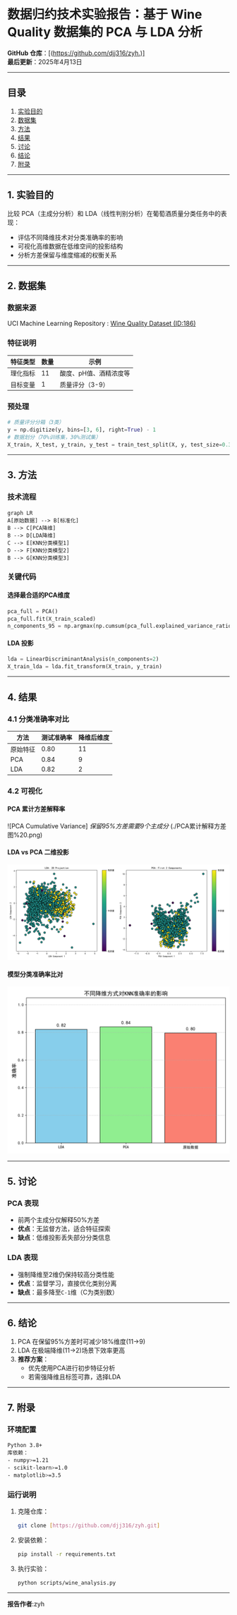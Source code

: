 # 数据归约技术实验报告：基于 Wine Quality 数据集的 PCA 与 LDA 分析

**GitHub 仓库**：[(https://github.com/djj316/zyh.)]  
**最后更新**：2025年4月13日  

---

## 目录
1. [实验目的](#1-实验目的)  
2. [数据集](#2-数据集)  
3. [方法](#3-方法)  
4. [结果](#4-结果)  
5. [讨论](#5-讨论)  
6. [结论](#6-结论)  
7. [附录](#7-附录)  

---

## 1. 实验目的
比较 PCA（主成分分析）和 LDA（线性判别分析）在葡萄酒质量分类任务中的表现：
- 评估不同降维技术对分类准确率的影响  
- 可视化高维数据在低维空间的投影结构  
- 分析方差保留与维度缩减的权衡关系  

---

## 2. 数据集
### 数据来源
UCI Machine Learning Repository : [Wine Quality Dataset (ID:186)](https://archive.ics.uci.edu/ml/datasets/Wine+Quality)

### 特征说明
| 特征类型       | 数量 | 示例                  |
|----------------|------|-----------------------|
| 理化指标       | 11   | 酸度、pH值、酒精浓度等 |
| 目标变量       | 1    | 质量评分（3-9）       |

### 预处理
```python
# 质量评分分箱（3类）
y = np.digitize(y, bins=[3, 6], right=True) - 1
# 数据划分（70%训练集，30%测试集）
X_train, X_test, y_train, y_test = train_test_split(X, y, test_size=0.3, random_state=42)
```
---

## 3. 方法
### 技术流程
```mermaid
graph LR
A[原始数据] --> B[标准化]
B --> C[PCA降维]
B --> D[LDA降维]
C --> E[KNN分类模型1]
D --> F[KNN分类模型2]
B --> G[KNN分类模型3]
```

### 关键代码
#### 选择最合适的PCA维度
```python
pca_full = PCA()
pca_full.fit(X_train_scaled)
n_components_95 = np.argmax(np.cumsum(pca_full.explained_variance_ratio_) >= 0.95) + 1
```

#### LDA 投影
```python
lda = LinearDiscriminantAnalysis(n_components=2)
X_train_lda = lda.fit_transform(X_train, y_train)
```
---

## 4. 结果
### 4.1 分类准确率对比
| 方法       | 测试准确率 | 降维后维度 |
|------------|------------|------------|
| 原始特征    | 0.80       | 11         |
| PCA        | 0.84       | 9          |
| LDA        | 0.82       | 2          |

### 4.2 可视化
#### PCA 累计方差解释率
![PCA Cumulative Variance]
*保留95%方差需要9个主成分*
(./PCA累计解释方差图%20.png)  

#### LDA vs PCA 二维投影
![LDA vs PCA](./LDA与PCA投影可视化%20.png)  

#### 模型分类准确率比对
![LDA vs PCA vs Common](./模型准确率对比.png) 

---

## 5. 讨论
### PCA 表现
- 前两个主成分仅解释50%方差  
- **优点**：无监督方法，适合特征探索  
- **缺点**：低维投影丢失部分分类信息  

### LDA 表现
- 强制降维至2维仍保持较高分类性能  
- **优点**：监督学习，直接优化类别分离  
- **缺点**：最多降至`C-1`维（C为类别数）  

---

## 6. 结论
1. PCA 在保留95%方差时可减少18%维度(11→9) 
2. LDA 在极端降维(11→2)场景下效率更高  
3. **推荐方案**：  
   - 优先使用PCA进行初步特征分析  
   - 若需强降维且标签可靠，选择LDA  
---

## 7. 附录
### 环境配置
```bash
Python 3.8+  
库依赖：  
- numpy>=1.21  
- scikit-learn>=1.0  
- matplotlib>=3.5  
```

### 运行说明
1. 克隆仓库：
   ```bash
   git clone [https://github.com/djj316/zyh.git]
   ```
2. 安装依赖：
   ```bash
   pip install -r requirements.txt
   ```
3. 执行实验：
   ```bash
   python scripts/wine_analysis.py
   ```

---

**报告作者**:zyh 

